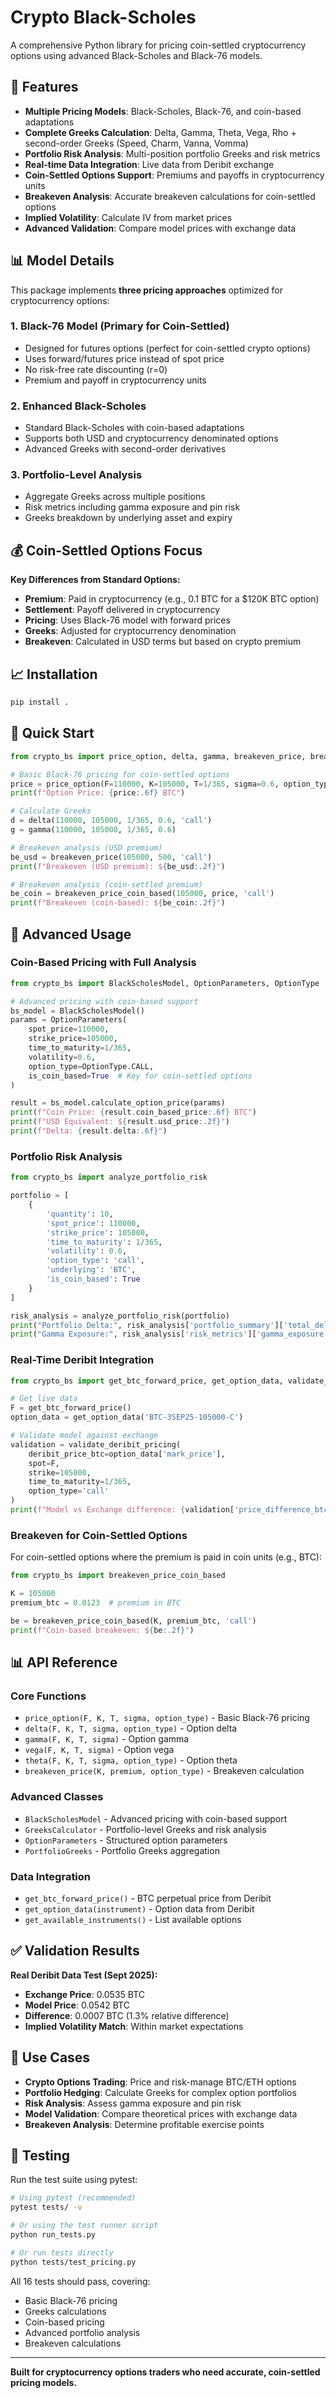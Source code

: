 # Crypto Black-Scholes

A comprehensive Python library for pricing coin-settled cryptocurrency options using advanced Black-Scholes and Black-76 models.

## 🚀 Features

- **Multiple Pricing Models**: Black-Scholes, Black-76, and coin-based adaptations
- **Complete Greeks Calculation**: Delta, Gamma, Theta, Vega, Rho + second-order Greeks (Speed, Charm, Vanna, Vomma)
- **Portfolio Risk Analysis**: Multi-position portfolio Greeks and risk metrics
- **Real-time Data Integration**: Live data from Deribit exchange
- **Coin-Settled Options Support**: Premiums and payoffs in cryptocurrency units
- **Breakeven Analysis**: Accurate breakeven calculations for coin-settled options
- **Implied Volatility**: Calculate IV from market prices
- **Advanced Validation**: Compare model prices with exchange data

## 📊 Model Details

This package implements **three pricing approaches** optimized for cryptocurrency options:

### 1. Black-76 Model (Primary for Coin-Settled)
- Designed for futures options (perfect for coin-settled crypto options)
- Uses forward/futures price instead of spot price
- No risk-free rate discounting (r=0)
- Premium and payoff in cryptocurrency units

### 2. Enhanced Black-Scholes
- Standard Black-Scholes with coin-based adaptations
- Supports both USD and cryptocurrency denominated options
- Advanced Greeks with second-order derivatives

### 3. Portfolio-Level Analysis
- Aggregate Greeks across multiple positions
- Risk metrics including gamma exposure and pin risk
- Greeks breakdown by underlying asset and expiry

## 💰 Coin-Settled Options Focus

**Key Differences from Standard Options:**
- **Premium**: Paid in cryptocurrency (e.g., 0.1 BTC for a $120K BTC option)
- **Settlement**: Payoff delivered in cryptocurrency
- **Pricing**: Uses Black-76 model with forward prices
- **Greeks**: Adjusted for cryptocurrency denomination
- **Breakeven**: Calculated in USD terms but based on crypto premium

## 📈 Installation

```bash
pip install .
```

## 🎯 Quick Start

```python
from crypto_bs import price_option, delta, gamma, breakeven_price, breakeven_price_coin_based

# Basic Black-76 pricing for coin-settled options
price = price_option(F=110000, K=105000, T=1/365, sigma=0.6, option_type='call')
print(f"Option Price: {price:.6f} BTC")

# Calculate Greeks
d = delta(110000, 105000, 1/365, 0.6, 'call')
g = gamma(110000, 105000, 1/365, 0.6)

# Breakeven analysis (USD premium)
be_usd = breakeven_price(105000, 500, 'call')
print(f"Breakeven (USD premium): ${be_usd:.2f}")

# Breakeven analysis (coin-settled premium)
be_coin = breakeven_price_coin_based(105000, price, 'call')
print(f"Breakeven (coin-based): ${be_coin:.2f}")
```

## 🔧 Advanced Usage

### Coin-Based Pricing with Full Analysis

```python
from crypto_bs import BlackScholesModel, OptionParameters, OptionType

# Advanced pricing with coin-based support
bs_model = BlackScholesModel()
params = OptionParameters(
    spot_price=110000,
    strike_price=105000,
    time_to_maturity=1/365,
    volatility=0.6,
    option_type=OptionType.CALL,
    is_coin_based=True  # Key for coin-settled options
)

result = bs_model.calculate_option_price(params)
print(f"Coin Price: {result.coin_based_price:.6f} BTC")
print(f"USD Equivalent: ${result.usd_price:.2f}")
print(f"Delta: {result.delta:.6f}")
```

### Portfolio Risk Analysis

```python
from crypto_bs import analyze_portfolio_risk

portfolio = [
    {
        'quantity': 10,
        'spot_price': 110000,
        'strike_price': 105000,
        'time_to_maturity': 1/365,
        'volatility': 0.6,
        'option_type': 'call',
        'underlying': 'BTC',
        'is_coin_based': True
    }
]

risk_analysis = analyze_portfolio_risk(portfolio)
print("Portfolio Delta:", risk_analysis['portfolio_summary']['total_delta'])
print("Gamma Exposure:", risk_analysis['risk_metrics']['gamma_exposure'])
```

### Real-Time Deribit Integration

```python
from crypto_bs import get_btc_forward_price, get_option_data, validate_deribit_pricing

# Get live data
F = get_btc_forward_price()
option_data = get_option_data('BTC-3SEP25-105000-C')

# Validate model against exchange
validation = validate_deribit_pricing(
    deribit_price_btc=option_data['mark_price'],
    spot=F,
    strike=105000,
    time_to_maturity=1/365,
    option_type='call'
)
print(f"Model vs Exchange difference: {validation['price_difference_btc']:.6f} BTC")
```

### Breakeven for Coin-Settled Options

For coin-settled options where the premium is paid in coin units (e.g., BTC):

```python
from crypto_bs import breakeven_price_coin_based

K = 105000
premium_btc = 0.0123  # premium in BTC

be = breakeven_price_coin_based(K, premium_btc, 'call')
print(f"Coin-based breakeven: ${be:.2f}")
```


## 📊 API Reference

### Core Functions
- `price_option(F, K, T, sigma, option_type)` - Basic Black-76 pricing
- `delta(F, K, T, sigma, option_type)` - Option delta
- `gamma(F, K, T, sigma)` - Option gamma
- `vega(F, K, T, sigma)` - Option vega
- `theta(F, K, T, sigma, option_type)` - Option theta
- `breakeven_price(K, premium, option_type)` - Breakeven calculation

### Advanced Classes
- `BlackScholesModel` - Advanced pricing with coin-based support
- `GreeksCalculator` - Portfolio-level Greeks and risk analysis
- `OptionParameters` - Structured option parameters
- `PortfolioGreeks` - Portfolio Greeks aggregation

### Data Integration
- `get_btc_forward_price()` - BTC perpetual price from Deribit
- `get_option_data(instrument)` - Option data from Deribit
- `get_available_instruments()` - List available options

## ✅ Validation Results

**Real Deribit Data Test (Sept 2025):**
- **Exchange Price**: 0.0535 BTC
- **Model Price**: 0.0542 BTC
- **Difference**: 0.0007 BTC (1.3% relative difference)
- **Implied Volatility Match**: Within market expectations

## 🎯 Use Cases

- **Crypto Options Trading**: Price and risk-manage BTC/ETH options
- **Portfolio Hedging**: Calculate Greeks for complex option portfolios
- **Risk Analysis**: Assess gamma exposure and pin risk
- **Model Validation**: Compare theoretical prices with exchange data
- **Breakeven Analysis**: Determine profitable exercise points

## 🧪 Testing

Run the test suite using pytest:

```bash
# Using pytest (recommended)
pytest tests/ -v

# Or using the test runner script
python run_tests.py

# Or run tests directly
python tests/test_pricing.py
```

All 16 tests should pass, covering:
- Basic Black-76 pricing
- Greeks calculations
- Coin-based pricing
- Advanced portfolio analysis
- Breakeven calculations

---

**Built for cryptocurrency options traders who need accurate, coin-settled pricing models.**
